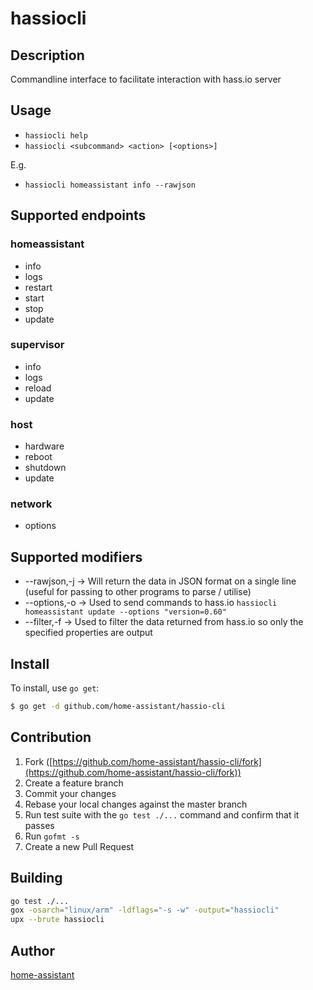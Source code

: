 # hassiocli


## Description

Commandline interface to facilitate interaction with hass.io server

## Usage
- `hassiocli help`
- `hassiocli <subcommand> <action> [<options>]`

E.g.

- `hassiocli homeassistant info --rawjson`   

## Supported endpoints
### homeassistant
- info
- logs
- restart
- start
- stop
- update

### supervisor
- info
- logs
- reload
- update

### host
- hardware
- reboot
- shutdown
- update

### network
- options


## Supported modifiers
- --rawjson,-j -> Will return the data in JSON format on a 
                    single line (useful for passing to other 
                    programs to parse / utilise)
- --options,-o -> Used to send commands to hass.io `hassiocli homeassistant update --options "version=0.60"`
- --filter,-f  -> Used to filter the data returned from hass.io so only the specified properties are output

## Install

To install, use `go get`:

```bash
$ go get -d github.com/home-assistant/hassio-cli
```

## Contribution

1. Fork ([https://github.com/home-assistant/hassio-cli/fork](https://github.com/home-assistant/hassio-cli/fork))
1. Create a feature branch
1. Commit your changes
1. Rebase your local changes against the master branch
1. Run test suite with the `go test ./...` command and confirm that it passes
1. Run `gofmt -s`
1. Create a new Pull Request


## Building
```bash
go test ./...
gox -osarch="linux/arm" -ldflags="-s -w" -output="hassiocli"
upx --brute hassiocli
```

## Author

[home-assistant](https://github.com/home-assistant)
